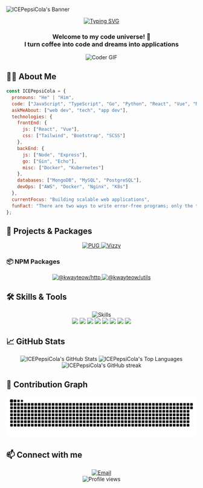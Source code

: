![ICEPepsiCola's Banner](https://raw.githubusercontent.com/halfrost/halfrost/master/icons/header_.png)

<div align="center">
  <a href="https://git.io/typing-svg"><img src="https://readme-typing-svg.demolab.com?font=Fira+Code&weight=700&size=30&pause=1000&color=2986CC&center=true&vCenter=true&random=false&width=800&lines=Hi+there%2C+I'm+ICEPepsiCola;Welcome+to+my+GitHub+space!;Full-stack+Developer;Passionate+about+coding+%26+building+awesome+apps" alt="Typing SVG" /></a>
</div>

<h3 align="center">
  Welcome to my code universe! 🌟 <br>
  I turn coffee into code and dreams into applications
</h3>

<div align="center">
  <img src="https://media.giphy.com/media/SWoSkN6DxTszqIKEqv/giphy.gif" alt="Coder GIF" width="500">
</div>

## 👨‍💻 About Me

```javascript
const ICEPepsiCola = {
  pronouns: "He" | "Him",
  code: ["JavaScript", "TypeScript", "Go", "Python", "React", "Vue", "Node.js"],
  askMeAbout: ["web dev", "tech", "app dev"],
  technologies: {
    frontEnd: {
      js: ["React", "Vue"],
      css: ["Tailwind", "Bootstrap", "SCSS"]
    },
    backEnd: {
      js: ["Node", "Express"],
      go: ["Gin", "Echo"],
      misc: ["Docker", "Kubernetes"]
    },
    databases: ["MongoDB", "MySQL", "PostgreSQL"],
    devOps: ["AWS", "Docker", "Nginx", "K8s"]
  },
  currentFocus: "Building scalable web applications",
  funFact: "There are two ways to write error-free programs; only the third one works"
};
```

## 🚀 Projects & Packages

<div align="center">
  <a href="https://icepepsicola.github.io/pug/" target="_blank">
    <img src="https://img.shields.io/badge/PUG-181717?style=for-the-badge&logo=github&logoColor=white" alt="PUG" />
  </a>
  <a href="https://github.com/ICEPepsiCola/vizzy" target="_blank">
    <img src="https://img.shields.io/badge/Vizzy-181717?style=for-the-badge&logo=github&logoColor=white" alt="Vizzy" />
  </a>
</div>

### 📦 NPM Packages

<div align="center">
  <a href="https://www.npmjs.com/package/@kwayteow/http" target="_blank">
    <img src="https://img.shields.io/npm/v/@kwayteow/http.svg?style=for-the-badge&logo=npm&color=CB3837" alt="@kwayteow/http" />
  </a>
  <a href="https://www.npmjs.com/package/@kwayteow/utils" target="_blank">
    <img src="https://img.shields.io/npm/v/@kwayteow/utils.svg?style=for-the-badge&logo=npm&color=CB3837" alt="@kwayteow/utils" />
  </a>
</div>

## 🛠️ Skills & Tools

<div align="center">
  <img src="https://skillicons.dev/icons?i=js,ts,go,nodejs,react,vue,mongodb,git,docker,kubernetes" alt="Skills" />
</div>

<div align="center">
  <img src="https://img.shields.io/badge/Node.js-43853d?style=for-the-badge&logo=node.js&logoColor=white" />
  <img src="https://img.shields.io/badge/Go-72b4dd?style=for-the-badge&logo=go&logoColor=white" />
  <img src="https://img.shields.io/badge/React-61DAFB?style=for-the-badge&logo=react&logoColor=black" />
  <img src="https://img.shields.io/badge/Vue-4FC08D?style=for-the-badge&logo=vue.js&logoColor=white" />
  <img src="https://img.shields.io/badge/HTML5-E34F26?style=for-the-badge&logo=html5&logoColor=white" />
  <img src="https://img.shields.io/badge/TypeScript-007ACC?style=for-the-badge&logo=typescript&logoColor=white" />
  <img src="https://img.shields.io/badge/Git-F05032?style=for-the-badge&logo=git&logoColor=white" />
  <img src="https://img.shields.io/badge/Docker-2496ED?style=for-the-badge&logo=docker&logoColor=white" />
</div>

## 📈 GitHub Stats

<div align="center">
  <img src="https://github-readme-stats-git-masterrstaa-rickstaa.vercel.app/api?username=ICEPepsiCola&show_icons=true&theme=react&count_private=true&include_all_commits=true&hide_border=true&hide_rank=true" alt="ICEPepsiCola's GitHub Stats" height="180em" />
  <img src="https://github-readme-stats-git-masterrstaa-rickstaa.vercel.app/api/top-langs/?username=ICEPepsiCola&layout=compact&theme=react&hide=html,c%2B%2B,c,objective-c&langs_count=10&hide_border=true" alt="ICEPepsiCola's Top Languages" height="180em" />
</div>

<div align="center">
  <img src="https://github-readme-streak-stats.herokuapp.com/?user=ICEPepsiCola&theme=react&hide_border=true" alt="ICEPepsiCola's GitHub streak" />
</div>

<!-- <div align="center">
  <img src="https://github-profile-trophy.vercel.app/?username=ICEPepsiCola&theme=darkhub&no-frame=true&row=1&column=7" alt="trophy" />
</div> -->

## 🐍 Contribution Graph

<div align="center">
  <img src="https://github.com/ICEPepsiCola/ICEPepsiCola/blob/output/github-contribution-grid-snake.svg" alt="Snake animation" />
</div>

## 📫 Connect with me

<div align="center">
  <a href="mailto:icepepsicola@foxmail.com">
    <img src="https://img.shields.io/badge/Email-D14836?style=for-the-badge&logo=gmail&logoColor=white" alt="Email" />
  </a>
</div>

<div align="center">
  <img src="https://komarev.com/ghpvc/?username=ICEPepsiCola&style=flat-square&color=blue" alt="Profile views" />
</div>

<!--
✨ Fun fact: The hidden message in your code might be the most elegant solution.
--> 